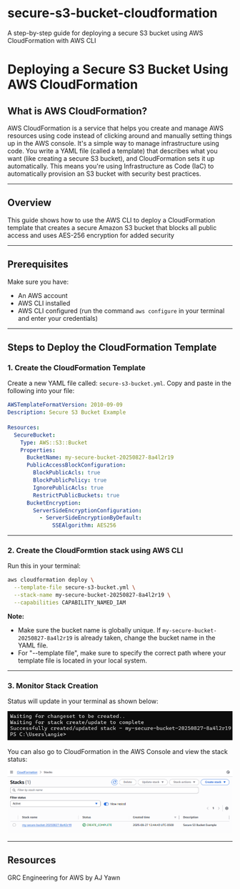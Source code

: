 # secure-s3-bucket-cloudformation
A step-by-step guide for deploying a secure S3 bucket using AWS CloudFormation with AWS CLI

# Deploying a Secure S3 Bucket Using AWS CloudFormation

## What is AWS CloudFormation?
AWS CloudFormation is a service that helps you create and manage AWS resources using code instead of clicking around and manually setting things up in the AWS console. It's a simple way to manage infrastructure using code. You write a YAML file (called a template) that describes what you want (like creating a secure S3 bucket), and CloudFormation sets it up automatically. This means you're using Infrastructure as Code (IaC) to automatically provision an S3 bucket with security best practices.

---

## Overview

This guide shows how to use the AWS CLI to deploy a CloudFormation template that creates a secure Amazon S3 bucket that blocks all public access and uses AES-256 encryption for added security

---

## Prerequisites

Make sure you have:
- An AWS account
- AWS CLI installed
- AWS CLI configured (run the command `aws configure` in your terminal and enter your credentials)

---

## Steps to Deploy the CloudFormation Template

### 1. Create the CloudFormation Template

Create a new YAML file called: `secure-s3-bucket.yml`. Copy and paste in the following into your file:

```yaml
AWSTemplateFormatVersion: 2010-09-09
Description: Secure S3 Bucket Example

Resources:
  SecureBucket:
    Type: AWS::S3::Bucket
    Properties:
      BucketName: my-secure-bucket-20250827-8a4l2r19
      PublicAccessBlockConfiguration:
        BlockPublicAcls: true
        BlockPublicPolicy: true
        IgnorePublicAcls: true
        RestrictPublicBuckets: true
      BucketEncryption:
        ServerSideEncryptionConfiguration:
          - ServerSideEncryptionByDefault:
              SSEAlgorithm: AES256
```

---

### 2. Create the CloudFormtion stack using AWS CLI

Run this in your terminal:

```bash
aws cloudformation deploy \
  --template-file secure-s3-bucket.yml \
  --stack-name my-secure-bucket-20250827-8a4l2r19 \
  --capabilities CAPABILITY_NAMED_IAM
```

**Note:**
- Make sure the bucket name is globally unique. If `my-secure-bucket-20250827-8a4l2r19` is already taken, change the bucket name in the YAML file.
- For "--template file", make sure to specify the correct path where your template file is located in your local system.

---

### 3. Monitor Stack Creation

Status will update in your terminal as shown below:

![Stack Created in CLI](CLI-final-view.png)

You can also go to CloudFormation in the AWS Console and view the stack status:

![Stack Created in CLI](console-final-view.png)

---

## Resources

GRC Engineering for AWS by AJ Yawn
